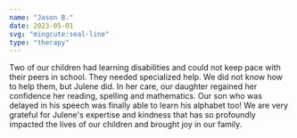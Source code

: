 ```yaml
---
name: "Jason B."
date: 2023-05-01
svg: "mingcute:seal-line"
type: "therapy"
---
```

Two of our children had learning disabilities and could not keep pace with their peers in school. They needed specialized help. We did not know how to help them, but Julene did. In her care, our daughter regained her confidence her reading, spelling and mathematics.
Our son who was delayed in his speech was finally able to learn his alphabet too! We are very grateful for Julene's expertise and kindness that has so profoundly impacted the lives of our children and brought joy in our family.
